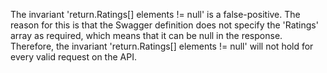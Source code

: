 The invariant 'return.Ratings[] elements != null' is a false-positive. The reason for this is that the Swagger definition does not specify the 'Ratings' array as required, which means that it can be null in the response. Therefore, the invariant 'return.Ratings[] elements != null' will not hold for every valid request on the API.
